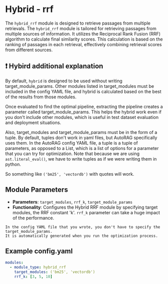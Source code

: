 # Hybrid - rrf

The `hybrid_rrf` module is designed to retrieve passages from multiple retrievals. 
The `hybrid_rrf` module is tailored for retrieving passages from multiple sources of information. It utilizes the Reciprocal Rank Fusion (RRF) algorithm to calculate final similarity scores. This calculation is based on the ranking of passages in each retrieval, effectively combining retrieval scores from different sources.

## ❗ Hybird additional explanation

By default, `hybrid` is designed to be used without writing target_module_params. Other modules listed in target_modules
must be included in the config YAML file, and hybrid is calculated based on the best of the results from those modules.

Once evaluated to find the optimal pipeline, extracting the pipeline creates a parameter called target_module_params. This helps the hybrid work even if you don't include other modules, which is useful in test dataset evaluation and deployment situations.

Also, target_modules and target_module_params must be in the form of a tuple. By default, tuples don't work in yaml files, but AutoRAG specifically uses them. In the AutoRAG config YAML file, a tuple is a tuple of parameters, as opposed to a List, which is a list of options for a parameter that you can try for optimization. Note that because we are using `ast.literal_eval()`, we have to write tuples as if we were writing them in python.

So something like `('bm25', 'vectordb')` with quotes will work.

## **Module Parameters**
- **Parameters**: `target_modules`, `rrf_k`, `target_module_params`
- **Functionality**: Configures the Hybrid RRF module by specifying target modules, the RRF constant 'k'.
`rrf_k` parameter can take a huge impact of the performance.

```{attention}
In the config YAML file that you wrote, you don't have to specify the target_module_params. 
It is automatically generated when you run the optimization process.
```

## **Example config.yaml**
```yaml
modules:
  - module_type: hybrid_rrf
    target_modules: ('bm25', 'vectordb')
    rrf_k: [3, 5, 10]
```
